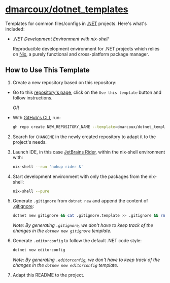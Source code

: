 # <a href="https://github.com/dmarcoux/dotnet_templates">dmarcoux/dotnet_templates</a>

Templates for common files/configs in [.NET](https://dotnet.microsoft.com/)
projects. Here's what's included:

- _.NET Development Environment with nix-shell_

  Reproducible development environment for .NET projects which relies on
  [Nix](https://github.com/NixOS/nix), a purely functional and cross-platform
  package manager.

## How to Use This Template

1. Create a new repository based on this repository:

- Go to this [repository's page](https://github.com/dmarcoux/dotnet_templates),
  click on the `Use this template` button and follow instructions.

  *OR*

- With [GitHub's CLI](https://github.com/cli/cli), run:

  ```bash
  gh repo create NEW_REPOSITORY_NAME --template=dmarcoux/dotnet_templates --clone --private/--public
  ```

2. Search for `CHANGEME` in the newly created repository to adapt it to the
   project's needs.

3. Launch IDE, in this case [JetBrains Rider](https://www.jetbrains.com/rider/),
   within the nix-shell environment with:

   ```bash
   nix-shell --run 'nohup rider &'
   ```

4. Start development environment with only the packages from the nix-shell:

   ```bash
   nix-shell --pure
   ```

5. Generate `.gitignore` from `dotnet new` and append the content of [.gitignore](./.gitignore):

   ```bash
   dotnet new gitignore && cat .gitignore.template >> .gitignore && rm .gitignore.template
   ```

   _Note: By generating `.gitignore`, we don't have to keep track of the changes in the `dotnew new gitignore` template._

6. Generate `.editorconfig` to follow the default .NET code style:

   ```bash
   dotnet new editorconfig
   ```

   _Note: By generating `.editorconfig`, we don't have to keep track of the changes in the `dotnew new editorconfig` template._

7. Adapt this README to the project.
